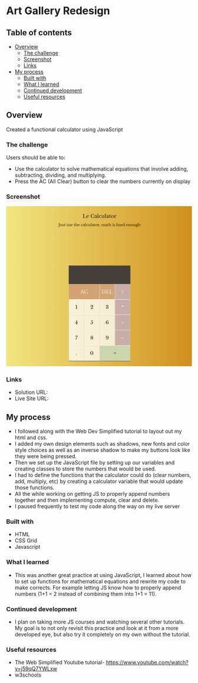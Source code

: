 # Art Gallery Redesign

## Table of contents

- [Overview](#overview)
  - [The challenge](#the-challenge)
  - [Screenshot](#screenshot)
  - [Links](#links)
- [My process](#my-process)
  - [Built with](#built-with)
  - [What I learned](#what-i-learned)
  - [Continued development](#continued-development)
  - [Useful resources](#useful-resources)


## Overview
Created a functional calculator using JavaScript

### The challenge

Users should be able to:

-	Use the calculator to solve mathematical equations that involve adding, subtracting, dividing,  and multiplying. 
-	Press the AC (All Clear) button to clear the numbers currently on display


### Screenshot

![](./screenshot.png)

### Links

- Solution URL: 
- Live Site URL: 

## My process
-	I followed along with the Web Dev Simplified tutorial to layout out my html and css. 
-	I added my own design elements such as shadows, new fonts and color style choices as well as an inverse shadow to make my buttons look like they were being pressed. 
-	Then we set up the JavaScript file by setting up our variables and creating classes to store the numbers that would be used. 
-	I had to define the functions that the calculator could do (clear numbers, add, multiply, etc) by creating a calculator variable that would update those functions. 
-	All the while working on getting JS to properly append numbers together and then implementing compute, clear and delete. 
-	I paused frequently to test my code along the way on my live server



### Built with

- HTML
- CSS Grid
- Javascript


### What I learned

-	This was another great practice at using JavaScript, I learned about how to set up functions for mathematical equations and rewrite my code to make corrects. For example letting JS know how to properly append numbers (1+1 = 2 instead of combining them into 1+1 = 11).  


### Continued development
-	I plan on taking more JS courses and watching several other tutorials. My goal is to not only revisit this practice and look at it from a more developed eye, but also try it completely on my own without the tutorial.   


### Useful resources

- The Web Simplified Youtube tutorial- https://www.youtube.com/watch?v=j59qQ7YWLxw
- w3schools

